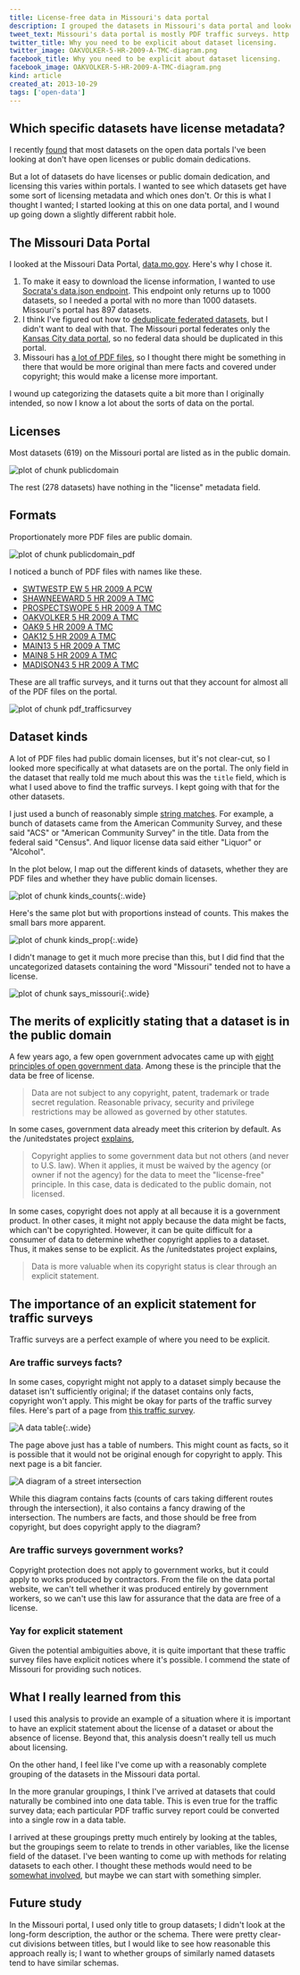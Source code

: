 ```yaml
---
title: License-free data in Missouri's data portal
description: I grouped the datasets in Missouri's data portal and looked at licensing by dataset group.
tweet_text: Missouri's data portal is mostly PDF traffic surveys. http://thomaslevine.com/!/missouri-data-licensing/
twitter_title: Why you need to be explicit about dataset licensing.
twitter_image: OAKVOLKER-5-HR-2009-A-TMC-diagram.png
facebook_title: Why you need to be explicit about dataset licensing.
facebook_image: OAKVOLKER-5-HR-2009-A-TMC-diagram.png
kind: article
created_at: 2013-10-29
tags: ['open-data']
---
```


<!-- https://github.com/tlevine/socrata-catalog/ -->

## Which specific datasets have license metadata?
I recently [found](/!/open-data-licensing) that most datasets on the
open data portals I've been looking at don't have open licenses or
public domain dedications.

But a lot of datasets do have licenses or public domain dedication, and
licensing this varies within portals. I wanted to see which datasets get
have some sort of licensing metadata and which ones
don't.
Or this is what I thought I wanted;
I started looking at this on one data portal, and I
wound up going down a slightly different rabbit hole.

## The Missouri Data Portal
I looked at the Missouri Data Portal,
[data.mo.gov](https://data.mo.gov). Here's why I chose it.

1. To make it easy to download the license information, I wanted to use
    [Socrata's data.json endpoint](/!/socrata-formats/).
    This endpoint only returns up to 1000
    datasets, so I needed a portal with no more than 1000 datasets.
    Missouri's portal has 897 datasets.
2. I think I've figured out how to
    [deduplicate federated datasets](/!/socrata-deduplicate),
    but I didn't want to deal with that.
    The Missouri portal federates only the
    [Kansas City data portal](https://data.kcmo.org),
    so no federal data should be duplicated in this portal.
3. Missouri has [a lot of PDF files](/!/socrata-formats),
    so I thought there might be something in there that would be more
    original than mere facts and covered under copyright; this would
    make a license more important.

I wound up categorizing the datasets quite a bit more than I originally
intended, so now I know a lot about the sorts of data on the portal.

## Licenses
Most datasets (619) on the
Missouri portal are listed as in the public domain.

![plot of chunk publicdomain](figure/publicdomain.png) 


The rest (278 datasets) have nothing in the "license" metadata field.

## Formats
Proportionately more PDF files are public domain.

![plot of chunk publicdomain_pdf](figure/publicdomain_pdf.png) 

I noticed a bunch of PDF files with names like these.

* [  SWTWESTP EW 5 HR 2009 A PCW](https://data.mo.gov/d/nfur-xwk2)
* [  SHAWNEEWARD 5 HR 2009 A TMC](https://data.mo.gov/d/5zv3-u47y)
* [PROSPECTSWOPE 5 HR 2009 A TMC](https://data.mo.gov/d/i2ip-cykb)
* [    OAKVOLKER 5 HR 2009 A TMC](https://data.mo.gov/d/6gz3-267n)
* [         OAK9 5 HR 2009 A TMC](https://data.mo.gov/d/yjr5-e96s)
* [        OAK12 5 HR 2009 A TMC](https://data.mo.gov/d/sqpd-738e)
* [       MAIN13 5 HR 2009 A TMC](https://data.mo.gov/d/9ddu-xy68)
* [        MAIN8 5 HR 2009 A TMC](https://data.mo.gov/d/eyii-3nuq)
* [    MADISON43 5 HR 2009 A TMC](https://data.mo.gov/d/n2kq-rg69)

These are all traffic surveys, and it turns out that they account for
almost all of the PDF files on the portal.

![plot of chunk pdf_trafficsurvey](figure/pdf_trafficsurvey.png) 


## Dataset kinds
A lot of PDF files had public domain licenses, but it's not clear-cut,
so I looked more specifically at what datasets are on the portal. The only
field in the dataset that really told me much about this was the
`title` field, which is what I used above to find the traffic surveys.
I kept going with that for the other datasets.

I just used a bunch of reasonably simple
[string matches](https://github.com/tlevine/socrata-catalog/blob/master/src/missouri.license.r).
For example, a bunch of datasets came from the American Community Survey,
and these said "ACS" or "American Community Survey" in the title.
Data from the federal said "Census". And liquor license data said either
"Liquor" or "Alcohol".

In the plot below, I map out the different kinds of datasets, whether
they are PDF files and whether they have public domain licenses.

![plot of chunk kinds_counts](figure/kinds_counts.png){:.wide}


Here's the same plot but with proportions instead of counts. This makes
the small bars more apparent.

![plot of chunk kinds_prop](figure/kinds_prop.png){:.wide}


I didn't manage to get it much more precise than this, but I did find that
the uncategorized datasets containing the word "Missouri" tended not to
have a license.

![plot of chunk says_missouri](figure/says_missouri.png){:.wide}

## The merits of explicitly stating that a dataset is in the public domain
A few years ago, a few open government advocates came up with
[eight principles of open government data](http://www.opengovdata.org/home/8principles).
Among these is the principle that the data be free of license.

> Data are not subject to any copyright, patent, trademark or trade secret regulation. Reasonable privacy, security and privilege restrictions may be allowed as governed by other statutes.

In some cases, government data already meet this criterion by default.
As the /unitedstates project [explains](http://theunitedstates.io/licensing/),

> Copyright applies to some government data but not others (and never to U.S. law). When it applies, it must be waived by the agency (or owner if not the agency) for the data to meet the "license-free" principle. In this case, data is dedicated to the public domain, not licensed.

In some cases, copyright does not apply at all because it is a government
product. In other cases, it might not apply because the data might be
facts, which can't be copyrighted. However, it can be quite difficult for
a consumer of data to determine whether copyright applies to a dataset.
Thus, it makes sense to be explicit. As the /unitedstates project explains,

> Data is more valuable when its copyright status is clear through an explicit statement.

## The importance of an explicit statement for traffic surveys
Traffic surveys are a perfect example of where you need to be explicit.

### Are traffic surveys facts?
In some cases, copyright might not apply to a dataset simply because the
dataset isn't sufficiently original; if the dataset contains only facts,
copyright won't apply. This might be okay for parts of the traffic survey
files. Here's part of a page from
[this traffic survey](https://data.mo.gov/Traffic/OAKVOLKER-5-HR-2009-A-TMC/6gz3-267n?).

![A data table](OAKVOLKER-5-HR-2009-A-TMC-table.png){:.wide}

The page above just has a table of numbers. This might count as facts, so
it is possible that it would not be original enough for copyright to apply.
This next page is a bit fancier.

![A diagram of a street intersection](OAKVOLKER-5-HR-2009-A-TMC-diagram.png)

While this diagram contains facts (counts of cars taking different routes
through the intersection), it also contains a fancy drawing of the intersection.
The numbers are facts, and those should be free from copyright, but does
copyright apply to the diagram?

### Are traffic surveys government works?
Copyright protection does not apply to government works, but it could apply
to works produced by contractors. From the file on the data portal website,
we can't tell whether it was produced entirely by government workers, so
we can't use this law for assurance that the data are free of a license.

### Yay for explicit statement
Given the potential ambiguities above, it is quite important that these traffic
survey files have explicit notices where it's possible. I commend the state of
Missouri for providing such notices.

## What I really learned from this
I used this analysis to provide an example of a situation where it is
important to have an explicit statement about the license of a dataset
or about the absence of license. Beyond that, this analysis doesn't
really tell us much about licensing.

On the other hand, I feel like I've come up with a reasonably complete
grouping of the datasets in the Missouri data portal.

In the more granular groupings, I think
I've arrived at datasets that could naturally be combined into one data
table. This is even true for the traffic survey data; each particular PDF
traffic survey report could be converted into a single row in a data table.

I arrived at these groupings pretty much entirely by looking at the tables,
but the groupings seem to relate to trends in other variables, like the
license field of the dataset. I've been wanting to come up with methods for
relating datasets to each other. I thought these methods would need to be
[somewhat involved](/!/open-data-plans#better-search-and-linked-data), but
maybe we can start with something simpler.

## Future study
In the Missouri portal, I used only title to group datasets; I didn't
look at the long-form description, the author or the schema. There were
pretty clear-cut divisions between titles, but I would like to see how
reasonable this approach really is; I want to whether groups of similarly
named datasets tend to have similar schemas.
